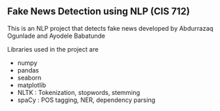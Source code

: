 ## Fake News Detection using NLP (CIS 712)

This is an NLP project that detects fake news  developed by Abdurrazaq Ogunlade and Ayodele Babatunde

Libraries used in the project are
- numpy
- pandas
- seaborn
- matplotlib
- NLTK : Tokenization, stopwords, stemming
- spaCy : POS tagging, NER, dependency parsing